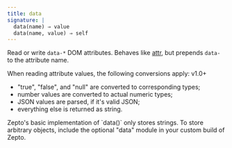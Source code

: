 ```yaml
---
title: data
signature: |
  data(name) ⇒ value
  data(name, value) ⇒ self
---
```


Read or write `data-*` DOM attributes. Behaves like [attr](#attr), but prepends
`data-` to the attribute name.

When reading attribute values, the following conversions apply:
<span class=version>v1.0+</span>

* "true", "false", and "null" are converted to corresponding types;
* number values are converted to actual numeric types;
* JSON values are parsed, if it's valid JSON;
* everything else is returned as string.

<p class=compat>
  Zepto's basic implementation of `data()` only stores strings.
  To store arbitrary objects, include the optional "data" module
  in your custom build of Zepto.
</p>
